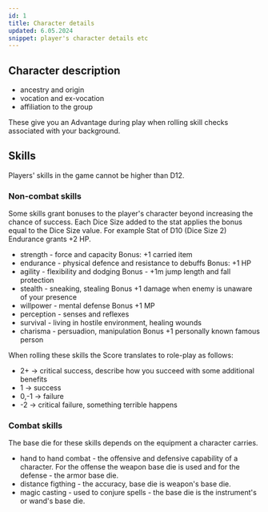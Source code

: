 ```yaml
---
id: 1
title: Character details
updated: 6.05.2024
snippet: player's character details etc
---
```


## Character description

- ancestry and origin
- vocation and ex-vocation
- affiliation to the group

These give you an Advantage during play when rolling skill checks associated
with your background.

## Skills

Players' skills in the game cannot be higher than D12.

### Non-combat skills

Some skills grant bonuses to the player's character beyond increasing the chance
of success. Each Dice Size added to the stat applies the bonus equal to the Dice
Size value. For example Stat of D10 (Dice Size 2) Endurance grants +2 HP.

- strength - force and capacity Bonus: +1 carried item
- endurance - physical defence and resistance to debuffs Bonus: +1 HP
- agility - flexibility and dodging Bonus - +1m jump length and fall protection
- stealth - sneaking, stealing Bonus +1 damage when enemy is unaware of your
  presence
- willpower - mental defense Bonus +1 MP
- perception - senses and reflexes
- survival - living in hostile environment, healing wounds
- charisma - persuadion, manipulation Bonus +1 personally known famous person

When rolling these skills the Score translates to role-play as follows:

- 2+ -> critical success, describe how you succeed with some additional benefits
- 1 -> success
- 0,-1 -> failure
- -2 -> critical failure, something terrible happens

### Combat skills

The base die for these skills depends on the equipment a character carries.

- hand to hand combat - the offensive and defensive capability of a character.
  For the offense the weapon base die is used and for the defense - the armor
  base die.
- distance figthing - the accuracy, base die is weapon's base die.
- magic casting - used to conjure spells - the base die is the instrument's or
  wand's base die.
